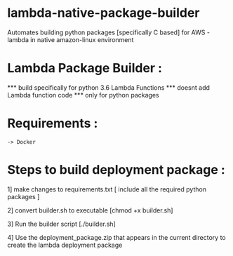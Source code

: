# lambda-native-package-builder
Automates building python packages [specifically C based] for AWS - lambda in native amazon-linux environment


# Lambda Package Builder :
  
  *** build specifically for python 3.6 Lambda Functions
  *** doesnt add Lambda function code
  *** only for python packages

# Requirements :
    -> Docker


# Steps to build deployment package :
1] make changes to requirements.txt [ include all the required python packages  ]

2] convert builder.sh to executable [chmod +x builder.sh]

3] Run the builder script [./builder.sh]

4] Use the deployment_package.zip that appears in the current directory to create the lambda deployment package 
